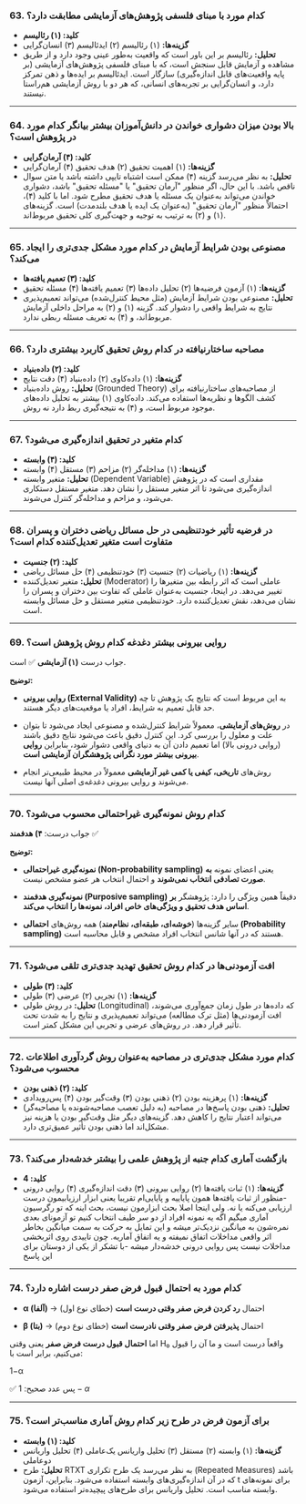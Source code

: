 
### 63. کدام مورد با مبنای فلسفی پژوهش‌های آزمایشی مطابقت دارد؟

- **کلید: (۱) رئالیسم**
- **گزینه‌ها:** (۱) رئالیسم (۲) ایدئالیسم (۳) انسان‌گرایی
- **تحلیل:** رئالیسم بر این باور است که واقعیت به‌طور عینی وجود دارد و از طریق مشاهده و آزمایش قابل سنجش است، که با مبنای فلسفی پژوهش‌های آزمایشی (بر پایه واقعیت‌های قابل اندازه‌گیری) سازگار است. ایدئالیسم بر ایده‌ها و ذهن تمرکز دارد، و انسان‌گرایی بر تجربه‌های انسانی، که هر دو با روش آزمایشی هم‌راستا نیستند.

---

### 64. بالا بودن میزان دشواری خواندن در دانش‌آموزان بیشتر بیانگر کدام مورد در پژوهش است؟

- **کلید: (۴) آرمان‌گرایی**
- **گزینه‌ها:** (۱) اهمیت تحقیق (۲) هدف تحقیق (۴) آرمان‌گرایی
- **تحلیل:** به نظر می‌رسد گزینه (۴) ممکن است اشتباه تایپی داشته باشد یا متن سوال ناقص باشد. با این حال، اگر منظور "آرمان تحقیق" یا "مسئله تحقیق" باشد، دشواری خواندن می‌تواند به‌عنوان یک مسئله یا هدف تحقیق مطرح شود. اما با کلید (۴)، احتمالاً منظور "آرمان تحقیق" (به‌عنوان یک ایده یا هدف بلندمدت) است. گزینه‌های (۱) و (۲) به ترتیب به توجیه و جهت‌گیری کلی تحقیق مربوط‌اند.

---

### 65. مصنوعی بودن شرایط آزمایش در کدام مورد مشکل جدی‌تری را ایجاد می‌کند؟

- **کلید: (۳) تعمیم یافته‌ها**
- **گزینه‌ها:** (۱) آزمون فرضیه‌ها (۲) تحلیل داده‌ها (۳) تعمیم یافته‌ها (۴) مسئله تحقیق
- **تحلیل:** مصنوعی بودن شرایط آزمایش (مثل محیط کنترل‌شده) می‌تواند تعمیم‌پذیری نتایج به شرایط واقعی را دشوار کند. گزینه (۱) و (۲) به مراحل داخلی آزمایش مربوط‌اند، و (۴) به تعریف مسئله ربطی ندارد.

---

### 66. مصاحبه ساختارنیافته در کدام روش تحقیق کاربرد بیشتری دارد؟

- **کلید: (۲) داده‌بنیاد**
- **گزینه‌ها:** (۱) داده‌کاوی (۲) داده‌بنیاد (۴) دقت نتایج
- **تحلیل:** روش داده‌بنیاد (Grounded Theory) از مصاحبه‌های ساختارنیافته برای کشف الگوها و نظریه‌ها استفاده می‌کند. داده‌کاوی (۱) بیشتر به تحلیل داده‌های موجود مربوط است، و (۴) به نتیجه‌گیری ربط دارد نه روش.

---

### 67. کدام متغیر در تحقیق اندازه‌گیری می‌شود؟

- **کلید: (۴) وابسته**
- **گزینه‌ها:** (۱) مداخله‌گر (۲) مزاحم (۳) مستقل (۴) وابسته
- **تحلیل:** متغیر وابسته (Dependent Variable) مقداری است که در پژوهش اندازه‌گیری می‌شود تا اثر متغیر مستقل را نشان دهد. متغیر مستقل دستکاری می‌شود، و مزاحم و مداخله‌گر کنترل می‌شوند.

---

### 68. در فرضیه تأثیر خودتنظیمی در حل مسائل ریاضی دختران و پسران متفاوت است متغیر تعدیل‌کننده کدام است؟

- **کلید: (۲) جنسیت**
- **گزینه‌ها:** (۱) ریاضیات (۲) جنسیت (۳) خودتنظیمی (۴) حل مسائل ریاضی
- **تحلیل:** متغیر تعدیل‌کننده (Moderator) عاملی است که اثر رابطه بین متغیرها را تغییر می‌دهد. در اینجا، جنسیت به‌عنوان عاملی که تفاوت بین دختران و پسران را نشان می‌دهد، نقش تعدیل‌کننده دارد. خودتنظیمی متغیر مستقل و حل مسائل وابسته است.

---

### 69. روایی بیرونی بیشتر دغدغه کدام روش پژوهش است؟

جواب درست **(۱) آزمایشی** ✅ است.

**توضیح:**

- **روایی بیرونی (External Validity)** به این مربوط است که نتایج یک پژوهش تا چه حد قابل تعمیم به شرایط، افراد یا موقعیت‌های دیگر هستند.
    
- در **روش‌های آزمایشی**، معمولاً شرایط کنترل‌شده و مصنوعی ایجاد می‌شود تا بتوان علت و معلول را بررسی کرد. این کنترل دقیق باعث می‌شود نتایج دقیق باشند (روایی درونی بالا) اما تعمیم دادن آن به دنیای واقعی دشوار شود، بنابراین **روایی بیرونی بیشتر مورد نگرانی پژوهشگران آزمایشی است**.
    
- روش‌های **تاریخی، کیفی یا کمی غیر آزمایشی** معمولاً در محیط طبیعی‌تر انجام می‌شوند و روایی بیرونی دغدغه‌ی اصلی آنها نیست.

---

### 70. کدام روش نمونه‌گیری غیراحتمالی محسوب می‌شود؟

جواب درست: **۴) هدفمند** ✅

**توضیح:**

- **نمونه‌گیری غیراحتمالی (Non-probability sampling)** یعنی اعضای نمونه **به صورت تصادفی انتخاب نمی‌شوند** و احتمال انتخاب هر عضو مشخص نیست.
    
- **نمونه‌گیری هدفمند (Purposive sampling)** دقیقاً همین ویژگی را دارد: پژوهشگر **بر اساس هدف تحقیق و ویژگی‌های خاص افراد، نمونه‌ها را انتخاب می‌کند**.
    
- سایر گزینه‌ها (**خوشه‌ای، طبقه‌ای، نظام‌مند**) همه روش‌های **احتمالی (Probability sampling)** هستند که در آنها شانس انتخاب افراد مشخص و قابل محاسبه است.

---

### 71. افت آزمودنی‌ها در کدام روش تحقیق تهدید جدی‌تری تلقی می‌شود؟

- **کلید: (۳) طولی**
- **گزینه‌ها:** (۱) تجربی (۲) عرضی (۳) طولی
- **تحلیل:** در روش طولی (Longitudinal) که داده‌ها در طول زمان جمع‌آوری می‌شوند، افت آزمودنی‌ها (مثل ترک مطالعه) می‌تواند تعمیم‌پذیری و نتایج را به شدت تحت تأثیر قرار دهد. در روش‌های عرضی و تجربی این مشکل کمتر است.

---

### 72. کدام مورد مشکل جدی‌تری در مصاحبه به‌عنوان روش گردآوری اطلاعات محسوب می‌شود؟

- **کلید: (۲) ذهنی بودن**
- **گزینه‌ها:** (۱) پرهزینه بودن (۲) ذهنی بودن (۳) وقت‌گیر بودن (۴) پس‌رویدادی
- **تحلیل:** ذهنی بودن پاسخ‌ها در مصاحبه (به دلیل تعصب مصاحبه‌شونده یا مصاحبه‌گر) می‌تواند اعتبار نتایج را کاهش دهد. گزینه‌های دیگر مثل وقت‌گیر بودن یا هزینه نیز مشکل‌اند اما ذهنی بودن تأثیر عمیق‌تری دارد.

---

### 73. بازگشت آماری کدام جنبه از پژوهش علمی را بیشتر خدشه‌دار می‌کند؟

- **کلید: 4**
- **گزینه‌ها:** (۱) ثبات یافته‌ها (۲) روایی بیرونی (۳) دقت اندازه‌گیری (۴) روایی درونی
-منظور از ثبات یافته‌ها همون پایاییه و پایایی‌ام تقریبا یعنی ابزار ارزیابیمون درست ارزیابی می‌کنه یا نه. ولی اینجا اصلا بحث ابزارمون نیست، بحث اینه که تو رگرسیون آماری میگیم اگه یه نمونه افراد از دو سر طیف انتخاب کنیم تو آزمونای بعدی نمره‌شون به میانگین نزدیک‌تر میشه و این تمایل به حرکت به سمت میانگین بخاطر اثر واقعی مداخلات اتفاق نمیفته و یه اتفاق آماریه. چون تاییدی روی اثربخشی مداخلات نیست پس روایی درونی خدشه‌دار میشه
-با تشکر از یکی از دوستان برای این پاسخ

---

### 74. کدام مورد به احتمال قبول فرض صفر درست اشاره دارد؟

- **α (آلفا)** → احتمال **رد کردن فرض صفر وقتی درست است** (خطای نوع اول)
    
- **β (بتا)** → احتمال **پذیرفتن فرض صفر وقتی نادرست است** (خطای نوع دوم)
    

اما **احتمال قبول درست فرض صفر** یعنی وقتی H₀ واقعاً درست است و ما آن را قبول می‌کنیم، برابر است با:

1−α

✅ پس عدد صحیح:
$1-\alpha$

---

### 75. برای آزمون فرض در طرح زیر کدام روش آماری مناسب‌تر است؟

- **کلید: (۱) وابسته**
- **گزینه‌ها:** (۱) وابسته (۲) مستقل (۳) تحلیل واریانس یک‌عاملی (۴) تحلیل واریانس دوعاملی
- **تحلیل:** طرح RTXT به نظر می‌رسد یک طرح تکراری (Repeated Measures) باشد که در آن اندازه‌گیری‌های وابسته استفاده می‌شود. بنابراین، آزمون t  برای نمونه‌های وابسته مناسب است. تحلیل واریانس برای طرح‌های پیچیده‌تر استفاده می‌شود.